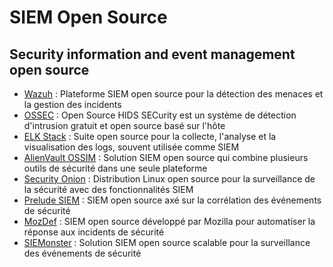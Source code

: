 # SIEM Open Source

## Security information and event management open source

  - [Wazuh](https://wazuh.com/) : Plateforme SIEM open source pour la détection des menaces et la gestion des incidents
  - [OSSEC](http://www.ossec.net) : Open Source HIDS SECurity est un système de détection d'intrusion gratuit et open source basé sur l'hôte
  - [ELK Stack](https://www.elastic.co/elk-stack) : Suite open source pour la collecte, l'analyse et la visualisation des logs, souvent utilisée comme SIEM
  - [AlienVault OSSIM](https://cybersecurity.att.com/products/ossim) : Solution SIEM open source qui combine plusieurs outils de sécurité dans une seule plateforme
  - [Security Onion](https://securityonion.net/) : Distribution Linux open source pour la surveillance de la sécurité avec des fonctionnalités SIEM
  - [Prelude SIEM](https://www.prelude-siem.org/) : SIEM open source axé sur la corrélation des événements de sécurité
  - [MozDef](https://github.com/mozilla/MozDef) : SIEM open source développé par Mozilla pour automatiser la réponse aux incidents de sécurité
  - [SIEMonster](https://siemonster.com/) : Solution SIEM open source scalable pour la surveillance des événements de sécurité





